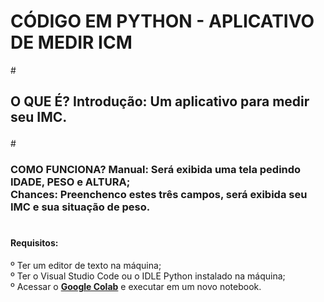 # CÓDIGO EM PYTHON - APLICATIVO DE MEDIR ICM

#<h2>O QUE É?
<strong>Introdução:</strong> Um aplicativo para medir seu IMC. <br>
</h2>

#<h3>COMO FUNCIONA?
<strong>Manual:</strong> Será exibida uma tela pedindo IDADE, PESO e ALTURA; <br>
<strong>Chances:</strong> Preenchenco estes três campos, será exibida seu IMC  e sua situação de peso. <br>

# <h4>Requisitos:
º Ter um editor de texto na máquina; <br>
º Ter o Visual Studio Code ou o IDLE Python instalado na máquina; <br>
º Acessar o <strong><a href="https://colab.research.google.com/">Google Colab</a></strong> e executar em um novo notebook. </h4>
